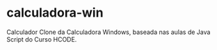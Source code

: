 # calculadora-win
Calculador Clone da Calculadora Windows, baseada nas aulas de Java Script do Curso HCODE.
